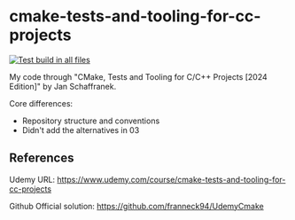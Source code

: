 # cmake-tests-and-tooling-for-cc-projects

[![Test build in all files](https://github.com/cpmachado/cmake-tests-and-tooling-for-cc-projects/actions/workflows/ci.yml/badge.svg)](https://github.com/cpmachado/cmake-tests-and-tooling-for-cc-projects/actions/workflows/ci.yml)

My code through "CMake, Tests and Tooling for C/C++ Projects [2024 Edition]" by Jan Schaffranek.

Core differences:
- Repository structure and conventions
- Didn't add the alternatives in 03

## References

Udemy URL: <https://www.udemy.com/course/cmake-tests-and-tooling-for-cc-projects>

Github Official solution: <https://github.com/franneck94/UdemyCmake>
